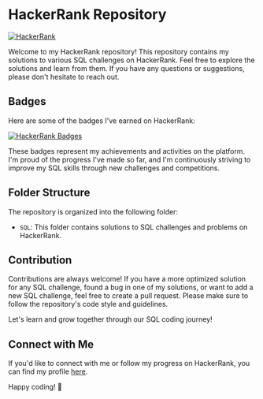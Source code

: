 # HackerRank Repository

[![HackerRank](https://img.shields.io/badge/HackerRank-Profile-blue)](https://www.hackerrank.com/your_username)

Welcome to my HackerRank repository! This repository contains my solutions to various SQL challenges on HackerRank. Feel free to explore the solutions and learn from them. If you have any questions or suggestions, please don't hesitate to reach out.

## Badges

Here are some of the badges I've earned on HackerRank:

[![HackerRank Badges](https://img.shields.io/badge/HackerRank-Badges-yellow)](https://www.hackerrank.com/your_username/badges)

These badges represent my achievements and activities on the platform. I'm proud of the progress I've made so far, and I'm continuously striving to improve my SQL skills through new challenges and competitions.

## Folder Structure

The repository is organized into the following folder:

- `SQL`: This folder contains solutions to SQL challenges and problems on HackerRank.

## Contribution

Contributions are always welcome! If you have a more optimized solution for any SQL challenge, found a bug in one of my solutions, or want to add a new SQL challenge, feel free to create a pull request. Please make sure to follow the repository's code style and guidelines.

Let's learn and grow together through our SQL coding journey!

## Connect with Me

If you'd like to connect with me or follow my progress on HackerRank, you can find my profile [here](https://www.hackerrank.com/your_username).

Happy coding! 🚀

